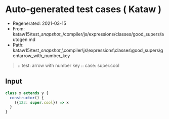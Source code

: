 # Auto-generated test cases ( Kataw )
- Regenerated: 2021-03-15
- From: kataw15\test\__snapshot__/compiler/js/expressions/classes/good_supers/autogen.md
- Path: kataw15\test\__snapshot__\compiler\js\expressions\classes\good_supers\gen\arrow_with_number_key
> :: test: arrow with number key
> :: case: super.cool
## Input

`````js
class x extends y {
  constructor() {
    ({123: super.cool}) => x
  }
}
`````
